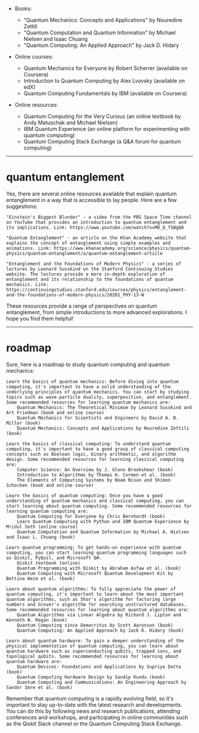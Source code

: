 * Books:

  * "Quantum Mechanics: Concepts and Applications" by Nouredine Zettili
  * "Quantum Computation and Quantum Information" by Michael Nielsen and Isaac Chuang
  * "Quantum Computing: An Applied Approach" by Jack D. Hidary

* Online courses:

  * Quantum Mechanics for Everyone by Robert Scherrer (available on Coursera)
  * Introduction to Quantum Computing by Alex Lvovsky (available on edX)
  * Quantum Computing Fundamentals by IBM (available on Coursera)

* Online resources:

  * Quantum Computing for the Very Curious (an online textbook by Andy Matuschak and Michael Nielsen)
  * IBM Quantum Experience (an online platform for experimenting with quantum computing)
  * Quantum Computing Stack Exchange (a Q&A forum for quantum computing)

---

# quantum entanglement

Yes, there are several online resources available that explain quantum entanglement in a way that is accessible to lay people. Here are a few suggestions:

    "Einstein's Biggest Blunder" - a video from the PBS Space Time channel on YouTube that provides an introduction to quantum entanglement and its implications. Link: https://www.youtube.com/watch?v=MO_Q_f1WgQ8

    "Quantum Entanglement" - an article on the Khan Academy website that explains the concept of entanglement using simple examples and animations. Link: https://www.khanacademy.org/science/physics/quantum-physics/quantum-entanglement/a/quantum-entanglement-article

    "Entanglement and the Foundations of Modern Physics" - a series of lectures by Leonard Susskind on the Stanford Continuing Studies website. The lectures provide a more in-depth exploration of entanglement and its relationship to the foundations of quantum mechanics. Link: https://continuingstudies.stanford.edu/courses/physics/entanglement-and-the-foundations-of-modern-physics/20201_PHY-13-W

These resources provide a range of perspectives on quantum entanglement, from simple introductions to more advanced explorations. I hope you find them helpful!

---

# roadmap
Sure, here is a roadmap to study quantum computing and quantum mechanics:

    Learn the basics of quantum mechanics: Before diving into quantum computing, it's important to have a solid understanding of the underlying principles of quantum mechanics. You can start by studying topics such as wave-particle duality, superposition, and entanglement. Some recommended resources for learning quantum mechanics are:
        Quantum Mechanics: The Theoretical Minimum by Leonard Susskind and Art Friedman (book and online course)
        Quantum Mechanics for Scientists and Engineers by David A. B. Miller (book)
        Quantum Mechanics: Concepts and Applications by Nouredine Zettili (book)

    Learn the basics of classical computing: To understand quantum computing, it's important to have a good grasp of classical computing concepts such as Boolean logic, binary arithmetic, and algorithm design. Some recommended resources for learning classical computing are:
        Computer Science: An Overview by J. Glenn Brookshear (book)
        Introduction to Algorithms by Thomas H. Cormen et al. (book)
        The Elements of Computing Systems by Noam Nisan and Shimon Schocken (book and online course)

    Learn the basics of quantum computing: Once you have a good understanding of quantum mechanics and classical computing, you can start learning about quantum computing. Some recommended resources for learning quantum computing are:
        Quantum Computing for Everyone by Chris Bernhardt (book)
        Learn Quantum Computing with Python and IBM Quantum Experience by Mridul Seth (online course)
        Quantum Computation and Quantum Information by Michael A. Nielsen and Isaac L. Chuang (book)

    Learn quantum programming: To get hands-on experience with quantum computing, you can start learning quantum programming languages such as Qiskit, PyQuil, and Microsoft Q#.
        Qiskit textbook (online)
        Quantum Programming with Qiskit by Abraham Asfaw et al. (book)
        Quantum Computing with Microsoft Quantum Development Kit by Bettina Heim et al. (book)

    Learn about quantum algorithms: To fully appreciate the power of quantum computing, it's important to learn about the most important quantum algorithms, such as Shor's algorithm for factoring large numbers and Grover's algorithm for searching unstructured databases. Some recommended resources for learning about quantum algorithms are:
        Quantum Algorithms via Linear Algebra by Richard J. Lipton and Kenneth W. Regan (book)
        Quantum Computing since Democritus by Scott Aaronson (book)
        Quantum Computing: An Applied Approach by Jack D. Hidary (book)

    Learn about quantum hardware: To gain a deeper understanding of the physical implementation of quantum computing, you can learn about quantum hardware such as superconducting qubits, trapped ions, and topological qubits. Some recommended resources for learning about quantum hardware are:
        Quantum Devices: Foundations and Applications by Supriyo Datta (book)
        Quantum Computing Hardware Design by Sandip Kundu (book)
        Quantum Computing and Communications: An Engineering Approach by Sandor Imre et al. (book)

Remember that quantum computing is a rapidly evolving field, so it's important to stay up-to-date with the latest research and developments. You can do this by following news and research publications, attending conferences and workshops, and participating in online communities such as the Qiskit Slack channel or the Quantum Computing Stack Exchange.
